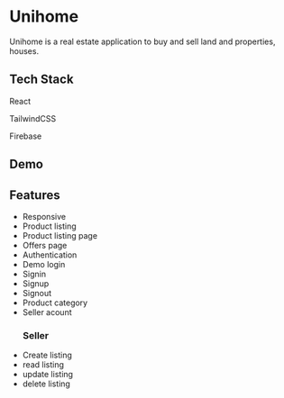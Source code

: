 
# Unihome 

Unihome is a real estate application to buy and sell land and properties, houses.


## Tech Stack


React

TailwindCSS

Firebase


## Demo




## Features

- Responsive
- Product listing 
- Product listing page
- Offers page
- Authentication 
- Demo login
- Signin
- Signup
- Signout
- Product category
- Seller acount
  ### Seller
- Create listing
- read listing
- update listing
- delete listing























